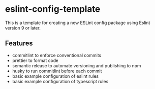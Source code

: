 # eslint-config-template

This is a template for creating a new ESLint config package using Eslint version 9 or later.

## Features

- commitlint to enforce conventional commits
- prettier to format code
- semantic release to automate versioning and publishing to npm
- husky to run commitlint before each commit
- basic example configuration of eslint rules
- basic example configuration of typescript rules

